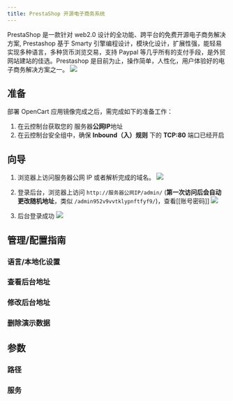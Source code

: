 ```yaml
---
title: PrestaShop 开源电子商务系统
---
```

  PrestaShop 是一款针对 web2.0 设计的全功能、跨平台的免费开源电子商务解决方案, Prestashop 基于 Smarty 引擎编程设计，模块化设计，扩展性强，能轻易实现多种语言，多种货币浏览交易，支持 Paypal 等几乎所有的支付手段，是外贸网站建站的佳选。Prestashop 是目前为止，操作简单，人性化，用户体验好的电子商务解决方案之一。
  ![](https://img.stacknil.com//20240111223301.png)
## 准备

部署 OpenCart 应用镜像完成之后，需完成如下的准备工作：

1. 在云控制台获取您的 服务器**公网IP**地址
2. 在云控制台安全组中，确保 **Inbound（入）规则** 下的 **TCP:80** 端口已经开启

## 向导

1. 浏览器上访问服务器公网 IP 或者解析完成的域名。
![](https://img.stacknil.com//20240111231752.png)

2. 登录后台，浏览器上访问 `http://服务器公网IP/admin/` (**第一次访问后会自动更改随机地址**，类似 `/admin952v9vvtklypnftfyf9/`)，查看[[账号密码]]
![](https://img.stacknil.com//20240111231056.png)
3. 后台登录成功
![](https://img.stacknil.com//20240111231243.png)



## 管理/配置指南

### 语言/本地化设置

### 查看后台地址
### 修改后台地址

### 删除演示数据


## 参数

### 路径
### 服务
